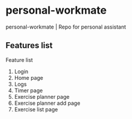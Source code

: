 # personal-workmate

personal-workmate | Repo for personal assistant

## Features list

Feature list

1. Login
2. Home page
3. Logs
4. Timer page
5. Exercise planner page
6. Exercise planner add page
7. Exercise list page
